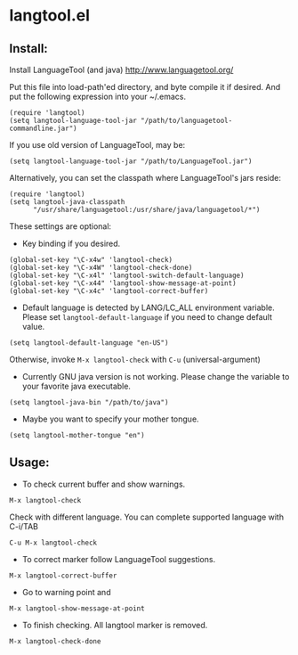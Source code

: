 langtool.el
===========

## Install:

Install LanguageTool (and java)
http://www.languagetool.org/

Put this file into load-path'ed directory, and byte compile it if
desired. And put the following expression into your ~/.emacs.

```
(require 'langtool)
(setq langtool-language-tool-jar "/path/to/languagetool-commandline.jar")
```

If you use old version of LanguageTool, may be:

```
(setq langtool-language-tool-jar "/path/to/LanguageTool.jar")
```

Alternatively, you can set the classpath where LanguageTool's jars reside:

```
(require 'langtool)
(setq langtool-java-classpath
      "/usr/share/languagetool:/usr/share/java/languagetool/*")
```

These settings are optional:

* Key binding if you desired.

```
(global-set-key "\C-x4w" 'langtool-check)
(global-set-key "\C-x4W" 'langtool-check-done)
(global-set-key "\C-x4l" 'langtool-switch-default-language)
(global-set-key "\C-x44" 'langtool-show-message-at-point)
(global-set-key "\C-x4c" 'langtool-correct-buffer)
```

* Default language is detected by LANG/LC_ALL environment variable.
  Please set `langtool-default-language` if you need to change default value.

```
(setq langtool-default-language "en-US")
```

  Otherwise, invoke `M-x langtool-check` with `C-u` (universal-argument)

* Currently GNU java version is not working.
  Please change the variable to your favorite java executable.

```
(setq langtool-java-bin "/path/to/java")
```

* Maybe you want to specify your mother tongue.

```
(setq langtool-mother-tongue "en")
```

## Usage:

* To check current buffer and show warnings.

```
M-x langtool-check
```

  Check with different language. You can complete supported language
  with C-i/TAB

```
C-u M-x langtool-check
```

* To correct marker follow LanguageTool suggestions.

```
M-x langtool-correct-buffer
```

* Go to warning point and

```
M-x langtool-show-message-at-point
```

* To finish checking. All langtool marker is removed.

```
M-x langtool-check-done
```

